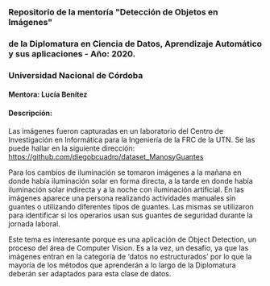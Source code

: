 
### Repositorio de la mentoría "Detección de Objetos en Imágenes" 
### de la Diplomatura en Ciencia de Datos, Aprendizaje Automático y sus aplicaciones - Año: 2020. 
### Universidad Nacional de Córdoba

#### Mentora: Lucía Benítez 

#### Descripción:  

Las imágenes fueron capturadas en un laboratorio del Centro de Investigación en Informática para la Ingeniería de la FRC de la UTN. Se las puede hallar en la siguiente dirección: https://github.com/diegobcuadro/dataset_ManosyGuantes

Para los cambios de iluminación se tomaron imágenes a la mañana en donde había iluminación solar en forma directa, a la tarde en donde había iluminación solar indirecta y a la noche con iluminación artificial. En las imágenes aparece una persona realizando actividades manuales sin guantes o utilizando diferentes tipos de guantes. Las mismas se utilizaron para identificar si los operarios usan sus guantes de seguridad durante la jornada laboral.

Este tema es interesante porque es una aplicación de Object Detection, un proceso del área de Computer Vision. Es a la vez, un desafío, ya que las imágenes entran en la categoría de ‘datos no estructurados’ por lo que la mayoría de los métodos que aprenderán a lo largo de la Diplomatura deberán ser adaptados para esta clase de datos.
